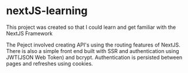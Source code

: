 # nextJS-learning

This project was created so that I could learn and get familiar with the NextJS Framework


The Peject involved creating API's using the routing features of NextJS. There is also a simple front end built with SSR and authentication using JWT(JSON Web Token) and bcrypt. Authentication is persisted between pages and refreshes using cookies.
